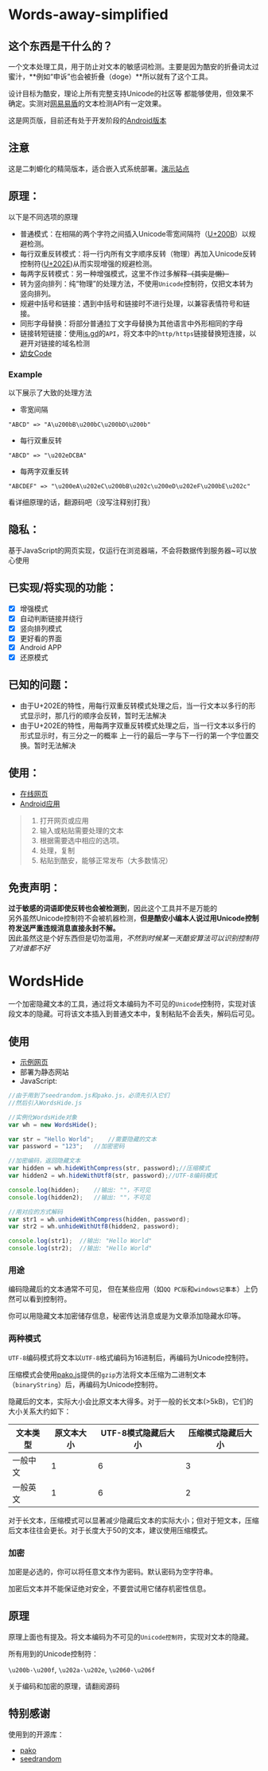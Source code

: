 # Words-away-simplified
## 这个东西是干什么的？
一个文本处理工具，用于防止对文本的敏感词检测。主要是因为酷安的折叠词太过蜜汁，**例如“申诉”也会被折叠（doge）**所以就有了这个工具。

设计目标为酷安，理论上所有完整支持Unicode的社区等 都能够使用，但效果不确定。实测对[网易易盾](https://dun.163.com/product/text-detection)的文本检测API有一定效果。

这是网页版，目前还有处于开发阶段的[Android版本](https://github.com/NitroRCr/WordsAway_Android)

## 注意
这是二刺螈化的精简版本，适合嵌入式系统部署。[演示站点](https://words.seku.su)

## 原理：
以下是不同选项的原理

+ 普通模式：在相隔的两个字符之间插入Unicode零宽间隔符（[U+200B](https://unicode.org/cldr/utility/character.jsp?a=200B)）以规避检测。
+ 每行双重反转模式：将一行内所有文字顺序反转（物理）再加入Unicode反转控制符([U+202E](https://unicode.org/cldr/utility/character.jsp?a=202E))从而实现增强的规避检测。
+ 每两字反转模式：另一种增强模式，这里不作过多解释~~（其实是懒）~~
+ 转为竖向排列：纯“物理”的处理方法，不使用`Unicode`控制符，仅把文本转为竖向排列。
+ 规避中括号和链接：遇到中括号和链接时不进行处理，以兼容表情符号和链接。
+ 同形字母替换：将部分普通拉丁文字母替换为其他语言中外形相同的字母
+ 链接转短链接：使用[is.gd](https://is.gd)的`API`，将文本中的`http/https`链接替换短连接，以避开对链接的域名检测
+ [幼女Code](https://github.com/RimoChan/unvcode)



### Example

以下展示了大致的处理方法

- 零宽间隔

```
"ABCD" => "A\u200bB\u200bC\u200bD\u200b"
```

- 每行双重反转

```
"ABCD" => "\u202eDCBA"
```

- 每两字双重反转

```
"ABCDEF" => "\u200eA\u202eC\u200bB\u202c\u200eD\u202eF\u200bE\u202c"
```

看详细原理的话，翻源码吧（没写注释别打我）

## 隐私：

基于JavaScript的网页实现，仅运行在浏览器端，不会将数据传到服务器~可以放心使用
## 已实现/将实现的功能：
+ [x] 增强模式
+ [x] 自动判断链接并绕行
+ [x] 竖向排列模式
+ [x] 更好看的界面
+ [x] Android APP
+ [x] 还原模式
## 已知的问题：
+ 由于U+202E的特性，用每行双重反转模式处理之后，当一行文本以多行的形式显示时，那几行的顺序会反转，暂时无法解决
+ 由于U+202E的特性，用每两字双重反转模式处理之后，当一行文本以多行的形式显示时，有三分之一的概率 上一行的最后一字与下一行的第一个字位置交换。暂时无法解决
## 使用：
+ [在线网页](https://wordsaway.krytro.com)
+ [Android应用](https://github.com/NitroRCr/WordsAway_Android)
>1. 打开网页或应用
>2. 输入或粘贴需要处理的文本  
>3. 根据需要选中相应的选项。  
>4. 处理，复制  
>5. 粘贴到酷安，能够正常发布（大多数情况）  
## 免责声明：
**过于敏感的词语即使反转也会被检测到**，因此这个工具并不是万能的  
另外虽然Unicode控制符不会被机器检测，**但是酷安小编本人说过用Unicode控制符发送严重违规消息直接永封不解。**  
因此虽然这是个好东西但是切勿滥用，*不然到时候某一天酷安算法可以识别控制符了对谁都不好*  

# WordsHide

一个加密隐藏文本的工具，通过将文本编码为不可见的`Unicode`控制符，实现对该段文本的隐藏。可将该文本插入到普通文本中，复制粘贴不会丢失，解码后可见。

## 使用

- [示例网页](https://words.seku.su/hide.html)
- 部署为静态网站
- JavaScript:

```javascript
//由于用到了seedrandom.js和pako.js，必须先引入它们
//然后引入WordsHide.js

//实例化WordsHide对象
var wh = new WordsHide();

var str = "Hello World";	//需要隐藏的文本
var password = "123";	//加密密码

//加密编码，返回隐藏文本
var hidden = wh.hideWithCompress(str, password);//压缩模式
var hidden2 = wh.hideWithUtf8(str, password);//UTF-8编码模式

console.log(hidden);	//输出: ""，不可见
console.log(hidden2);	//输出: ""，不可见

//用对应的方式解码
var str1 = wh.unhideWithCompress(hidden, password);
var str2 = wh.unhideWithUtf8(hidden2, password);

console.log(str1);	//输出: "Hello World"
console.log(str2);	//输出: "Hello World"
```

### 用途

编码隐藏后的文本通常不可见， 但在某些应用（如`QQ PC版`和`windows记事本`）上仍然可以看到控制符。

你可以用隐藏文本加密储存信息，秘密传达消息或是为文章添加隐藏水印等。

### 两种模式

`UTF-8`编码模式将文本以`UTF-8`格式编码为16进制后，再编码为Unicode控制符。

压缩模式会使用[pako.js](https://github.com/nodeca/pako)提供的`gzip`方法将文本压缩为二进制文本（`binaryString`）后，再编码为Unicode控制符。

隐藏后的文本，实际大小会比原文本大得多。对于一般的长文本(>5kB)，它们的大小关系大约如下：

| 文本类型 | 原文本大小 | UTF-8模式隐藏后大小 | 压缩模式隐藏后大小 |
| -------- | ---------- | ------------------- | ------------------ |
| 一般中文 | 1          | 6                   | 3                  |
| 一般英文 | 1          | 6                   | 2                  |

对于长文本，压缩模式可以显著减少隐藏后文本的实际大小；但对于短文本，压缩后文本往往会更长。对于长度大于50的文本，建议使用压缩模式。

### 加密

加密是必选的，你可以将任意文本作为密码。默认密码为空字符串。

加密后文本并不能保证绝对安全，不要尝试用它储存机密性信息。

## 原理

原理上面也有提及。将文本编码为不可见的`Unicode控制符`，实现对文本的隐藏。

所有用到的Unicode控制符：

`\u200b-\u200f`, `\u202a-\u202e`, `\u2060-\u206f`

关于编码和加密的原理，请翻阅源码

## 特别感谢

使用到的开源库：

- [pako](https://github.com/nodeca/pako)
- [seedrandom](https://github.com/davidbau/seedrandom)